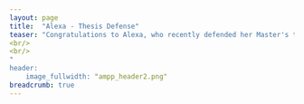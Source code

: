 ```yaml
---
layout: page
title:  "Alexa - Thesis Defense"
teaser: "Congratulations to Alexa, who recently defended her Master's thesis, titled &#xFF02Facets of Experiential Avoidance and Personality as Predictors of Internalizing Symptoms&#xFF02!"
<br/>
<br/>
"
header:
    image_fullwidth: "ampp_header2.png"
breadcrumb: true
---
```

 

 
